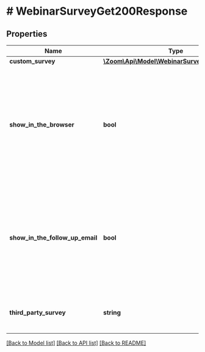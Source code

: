 # # WebinarSurveyGet200Response

## Properties

Name | Type | Description | Notes
------------ | ------------- | ------------- | -------------
**custom_survey** | [**\Zoom\Api\Model\WebinarSurveyCustomSurvey**](WebinarSurveyCustomSurvey.md) |  | [optional]
**show_in_the_browser** | **bool** | Whether the **Show in the browser when the webinar ends** option is enabled:  * &#x60;true&#x60; — Enabled.  * &#x60;false&#x60; — Disabled.    This value defaults to &#x60;true&#x60;. | [optional] [default to true]
**show_in_the_follow_up_email** | **bool** | Whether the **Show the link on the follow-up email** option is enabled:  * &#x60;true&#x60; — Enabled.  * &#x60;false&#x60; — Disabled.    This value defaults to &#x60;false&#x60;. | [optional] [default to false]
**third_party_survey** | **string** | The link to the third party webinar survey. | [optional]

[[Back to Model list]](../../README.md#models) [[Back to API list]](../../README.md#endpoints) [[Back to README]](../../README.md)
